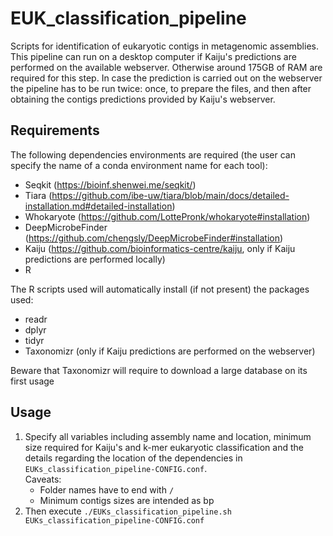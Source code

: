# EUK_classification_pipeline
Scripts for identification of eukaryotic contigs in metagenomic assemblies.
This pipeline can run on a desktop computer if Kaiju's predictions are performed on the available webserver. Otherwise around 175GB of RAM are required for this step.
In case the prediction is carried out on the webserver the pipeline has to be run twice: once, to prepare the files, and then after obtaining the contigs predictions provided by Kaiju's webserver. 

## Requirements
The following dependencies environments are required (the user can specify the name of a conda environment name for each tool):
- Seqkit (https://bioinf.shenwei.me/seqkit/)
- Tiara (https://github.com/ibe-uw/tiara/blob/main/docs/detailed-installation.md#detailed-installation) 
- Whokaryote (https://github.com/LottePronk/whokaryote#installation)
- DeepMicrobeFinder (https://github.com/chengsly/DeepMicrobeFinder#installation)
- Kaiju (https://github.com/bioinformatics-centre/kaiju, only if Kaiju predictions are performed locally)
- R

The R scripts used will automatically install (if not present) the packages used:
  - readr
  - dplyr
  - tidyr
  - Taxonomizr (only if Kaiju predictions are performed on the webserver)

Beware that Taxonomizr will require to download a large database on its first usage

## Usage
1. Specify all variables including assembly name and location, minimum size required for Kaiju's and k-mer eukaryotic classification and the details regarding the location of the dependencies in `EUKs_classification_pipeline-CONFIG.conf`. \
Caveats:
    - Folder names have to end with `/`
    - Minimum contigs sizes are intended as bp
2. Then execute `./EUKs_classification_pipeline.sh EUKs_classification_pipeline-CONFIG.conf`
